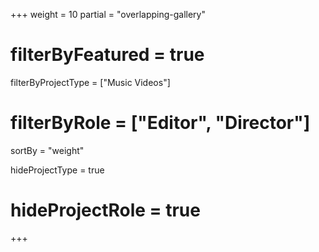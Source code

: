 +++
weight = 10
partial = "overlapping-gallery"
# filterByFeatured = true
filterByProjectType = ["Music Videos"]
# filterByRole = ["Editor", "Director"]

sortBy = "weight"

hideProjectType = true
# hideProjectRole = true
+++
